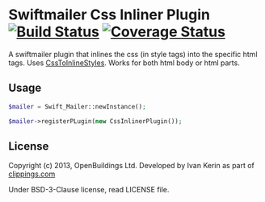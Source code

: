 # Swiftmailer Css Inliner Plugin [![Build Status](https://travis-ci.org/OpenBuildings/swiftmailer-css-inliner.png?branch=master)](https://travis-ci.org/OpenBuildings/swiftmailer-filter) [![Coverage Status](https://coveralls.io/repos/OpenBuildings/swiftmailer-css-inliner/badge.png?branch=master)](https://coveralls.io/r/OpenBuildings/swiftmailer-filter?branch=master)

A swiftmailer plugin that inlines the css (in style tags) into the specific html tags. Uses [CssToInlineStyles](https://github.com/tijsverkoyen/CssToInlineStyles). Works for both html body or html parts.

## Usage

```php
$mailer = Swift_Mailer::newInstance();

$mailer->registerPLugin(new CssInlinerPlugin());
```

## License

Copyright (c) 2013, OpenBuildings Ltd. Developed by Ivan Kerin as part of [clippings.com](http://clippings.com)

Under BSD-3-Clause license, read LICENSE file.